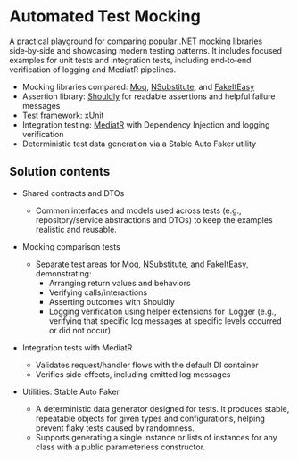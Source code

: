 # Automated Test Mocking

A practical playground for comparing popular .NET mocking libraries side‑by‑side and showcasing modern testing patterns. It includes focused examples for unit tests and integration tests, including end‑to‑end verification of logging and MediatR pipelines.

- Mocking libraries compared: [Moq](https://github.com/moq/moq4), [NSubstitute](https://github.com/nsubstitute/NSubstitute), and [FakeItEasy](https://fakeiteasy.github.io/)
- Assertion library: [Shouldly](https://docs.shouldly.org/) for readable assertions and helpful failure messages
- Test framework: [xUnit](https://xunit.net/)
- Integration testing: [MediatR](https://github.com/jbogard/MediatR) with Dependency Injection and logging verification
- Deterministic test data generation via a Stable Auto Faker utility

## Solution contents

- Shared contracts and DTOs
  - Common interfaces and models used across tests (e.g., repository/service abstractions and DTOs) to keep the examples realistic and reusable.

- Mocking comparison tests
  - Separate test areas for Moq, NSubstitute, and FakeItEasy, demonstrating:
    - Arranging return values and behaviors
    - Verifying calls/interactions
    - Asserting outcomes with Shouldly
    - Logging verification using helper extensions for ILogger<T> (e.g., verifying that specific log messages at specific levels occurred or did not occur)

- Integration tests with MediatR
  - Validates request/handler flows with the default DI container
  - Verifies side‑effects, including emitted log messages

- Utilities: Stable Auto Faker
  - A deterministic data generator designed for tests. It produces stable, repeatable objects for given types and configurations, helping prevent flaky tests caused by randomness.
  - Supports generating a single instance or lists of instances for any class with a public parameterless constructor.
